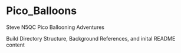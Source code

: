 # Pico_Balloons
Steve N5QC Pico Ballooning Adventures

Build Directory Structure, Background References, and inital README content
